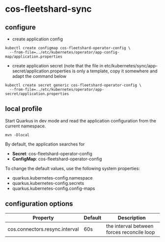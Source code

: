# cos-fleetshard-sync


## configure

- create application config

```shell
kubectl create configmap cos-fleetshard-operator-config \
  --from-file=../etc/kubernetes/operator/app-config-map/application.properties
```

- create application secret (note that the file in etc/kubernetes/sync/app-secret/application.properties
  is only a template, copy it somewhere and adapt the command below

```shell
kubectl create secret generic cos-fleetshard-operator-config \
  --from-file=../etc/kubernetes/operator/app-secret/application.properties
```

## local profile

Start Quarkus in dev mode and read the application configuration from the current namespace.

```shell
mvn -Dlocal
```

By default, the application searches for
- **Secret**: cos-fleetshard-operator-config
- **ConfigMap**: cos-fleetshard-operator-config

To change the default values, use the following system properties:
- quarkus.kubernetes-config.namespace
- quarkus.kubernetes-config.secrets
- quarkus.kubernetes-config.config-maps

## configuration options

| Property                                  | Default              | Description                                                 |
|-------------------------------------------|----------------------|-------------------------------------------------------------|
| cos.connectors.resync.interval            | 60s                  | the interval between forces reconcile loop                  |
